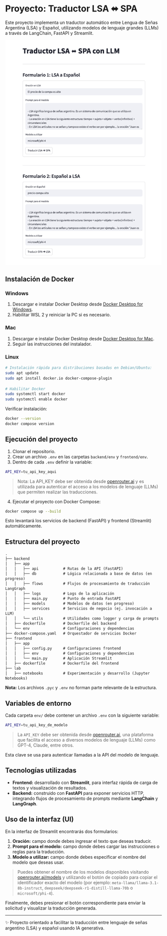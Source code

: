 # Proyecto: Traductor LSA ⬌️ SPA

Este proyecto implementa un traductor automático entre Lengua de Señas Argentina (LSA) y Español, utilizando modelos de lenguaje grandes (LLMs) a través de LangChain, FastAPI y Streamlit.

![Interfaz del Traductor LSA ⬌️ SPA](./img/UI.jpg)

## Instalación de Docker

### Windows
1. Descargar e instalar Docker Desktop desde [Docker Desktop for Windows](https://www.docker.com/products/docker-desktop/).
2. Habilitar WSL 2 y reiniciar la PC si es necesario.

### Mac
1. Descargar e instalar Docker Desktop desde [Docker Desktop for Mac](https://www.docker.com/products/docker-desktop/).
2. Seguir las instrucciones del instalador.

### Linux
```bash
# Instalación rápida para distribuciones basadas en Debian/Ubuntu:
sudo apt update
sudo apt install docker.io docker-compose-plugin

# Habilitar Docker
sudo systemctl start docker
sudo systemctl enable docker
```

Verificar instalación:
```bash
docker --version
docker compose version
```


## Ejecución del proyecto

1. Clonar el repositorio.
2. Crear un archivo `.env` en las carpetas `backend/env` y `frontend/env`.
3. Dentro de cada `.env` definir la variable:

```bash
API_KEY=tu_api_key_aqui
```

> Nota: La API_KEY debe ser obtenida desde [openrouter.ai](https://openrouter.ai/) y es utilizada para autenticar el acceso a los modelos de lenguaje (LLMs) que permiten realizar las traducciones.

4. Ejecutar el proyecto con Docker Compose:

```bash
docker compose up --build
```

Esto levantará los servicios de backend (FastAPI) y frontend (Streamlit) automáticamente.


## Estructura del proyecto

```
.
├── backend
│   ├── app
│   │   ├── api           # Rutas de la API (FastAPI)
│   │   ├── db            # Lógica relacionada a base de datos (en progreso)
│   │   ├── flows         # Flujos de procesamiento de traducción LangGraph
│   │   ├── logs          # Logs de la aplicación
│   │   ├── main.py       # Punto de entrada FastAPI
│   │   ├── models        # Modelos de datos (en progreso)
│   │   ├── services      # Servicios de negocio (ej. invocación a LLM)
│   │   └── utils         # Utilidades como logger y carga de prompts
│   ├── dockerfile        # Dockerfile del backend
│   └── env               # Configuraciones y dependencias
├── docker-compose.yaml   # Orquestador de servicios Docker
├── frontend
│   ├── app
│   │   ├── config.py     # Configuraciones frontend
│   │   ├── env           # Configuraciones y dependencias
│   │   └── main.py       # Aplicación Streamlit
│   ├── dockerfile        # Dockerfile del frontend
├── lab
│   ├── notebooks         # Experimentación y desarrollo (Jupyter Notebooks)
```

**Nota:** Los archivos `.pyc` y `.env` no forman parte relevante de la estructura.


## Variables de entorno

Cada carpeta `env/` debe contener un archivo `.env` con la siguiente variable:

```bash
API_KEY=tu_api_key_de_modelo
```

> La `API_KEY` debe ser obtenida desde [openrouter.ai](https://openrouter.ai/), una plataforma que facilita el acceso a diversos modelos de lenguaje (LLMs) como GPT-4, Claude, entre otros.

Esta clave se usa para autenticar llamadas a la API del modelo de lenguaje.


## Tecnologías utilizadas

- **Frontend:** desarrollado con **Streamlit**, para interfaz rápida de carga de textos y visualización de resultados.
- **Backend:** construido con **FastAPI** para exponer servicios HTTP, integrando flujos de procesamiento de prompts mediante **LangChain** y **LangGraph**.


## Uso de la interfaz (UI)

En la interfaz de Streamlit encontrarás dos formularios:

1. **Oración:** campo donde debes ingresar el texto que deseas traducir.
2. **Prompt para el modelo:** campo donde debes cargar las instrucciones o reglas para la traducción.
3. **Modelo a utilizar:** campo donde debes especificar el nombre del modelo que deseas usar.

> Puedes obtener el nombre de los modelos disponibles visitando [openrouter.ai/models](https://openrouter.ai/models) y utilizando el botón de copiado para copiar el identificador exacto del modelo (por ejemplo: `meta-llama/llama-3.1-8b-instruct`, `deepseek/deepseek-r1-distill-llama-70b` o `microsoft/phi-4`).

Finalmente, debes presionar el botón correspondiente para enviar la solicitud y visualizar la traducción generada.


---

✨ Proyecto orientado a facilitar la traducción entre lenguaje de señas argentino (LSA) y español usando IA generativa.